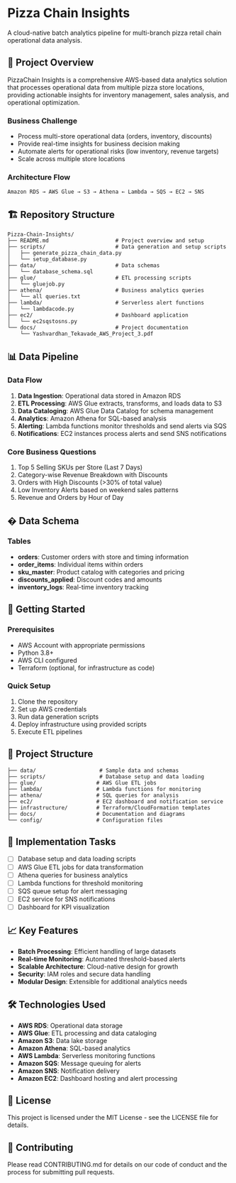 # Pizza Chain Insights

A cloud-native batch analytics pipeline for multi-branch pizza retail chain operational data analysis.

## 🎯 Project Overview

PizzaChain Insights is a comprehensive AWS-based data analytics solution that processes operational data from multiple pizza store locations, providing actionable insights for inventory management, sales analysis, and operational optimization.

### Business Challenge
- Process multi-store operational data (orders, inventory, discounts)
- Provide real-time insights for business decision making
- Automate alerts for operational risks (low inventory, revenue targets)
- Scale across multiple store locations

### Architecture Flow
```
Amazon RDS → AWS Glue → S3 → Athena ← Lambda → SQS → EC2 → SNS
```

## 🏗️ Repository Structure

```
Pizza-Chain-Insights/
├── README.md                     # Project overview and setup
├── scripts/                      # Data generation and setup scripts
│   ├── generate_pizza_chain_data.py
│   └── setup_database.py
├── data/                         # Data schemas
│   └── database_schema.sql
├── glue/                         # ETL processing scripts
│   └── gluejob.py
├── athena/                       # Business analytics queries
│   └── all queries.txt
├── lambda/                       # Serverless alert functions
│   └── lambdacode.py
├── ec2/                          # Dashboard application
│   └── ec2sqstosns.py
└── docs/                         # Project documentation
    └── Yashvardhan_Tekavade_AWS_Project_3.pdf
```

## 📊 Data Pipeline

### Data Flow
1. **Data Ingestion**: Operational data stored in Amazon RDS
2. **ETL Processing**: AWS Glue extracts, transforms, and loads data to S3
3. **Data Cataloging**: AWS Glue Data Catalog for schema management
4. **Analytics**: Amazon Athena for SQL-based analysis
5. **Alerting**: Lambda functions monitor thresholds and send alerts via SQS
6. **Notifications**: EC2 instances process alerts and send SNS notifications

### Core Business Questions
1. Top 5 Selling SKUs per Store (Last 7 Days)
2. Category-wise Revenue Breakdown with Discounts
3. Orders with High Discounts (>30% of total value)
4. Low Inventory Alerts based on weekend sales patterns
5. Revenue and Orders by Hour of Day

## �️ Data Schema

### Tables
- **orders**: Customer orders with store and timing information
- **order_items**: Individual items within orders
- **sku_master**: Product catalog with categories and pricing
- **discounts_applied**: Discount codes and amounts
- **inventory_logs**: Real-time inventory tracking

## 🚀 Getting Started

### Prerequisites
- AWS Account with appropriate permissions
- Python 3.8+
- AWS CLI configured
- Terraform (optional, for infrastructure as code)

### Quick Setup
1. Clone the repository
2. Set up AWS credentials
3. Run data generation scripts
4. Deploy infrastructure using provided scripts
5. Execute ETL pipelines

## 📁 Project Structure
```
├── data/                    # Sample data and schemas
├── scripts/                 # Database setup and data loading
├── glue/                   # AWS Glue ETL jobs
├── lambda/                 # Lambda functions for monitoring
├── athena/                 # SQL queries for analysis
├── ec2/                    # EC2 dashboard and notification service
├── infrastructure/         # Terraform/CloudFormation templates
├── docs/                   # Documentation and diagrams
└── config/                 # Configuration files
```

## 🔧 Implementation Tasks

- [ ] Database setup and data loading scripts
- [ ] AWS Glue ETL jobs for data transformation
- [ ] Athena queries for business analytics
- [ ] Lambda functions for threshold monitoring
- [ ] SQS queue setup for alert messaging
- [ ] EC2 service for SNS notifications
- [ ] Dashboard for KPI visualization

## 📈 Key Features

- **Batch Processing**: Efficient handling of large datasets
- **Real-time Monitoring**: Automated threshold-based alerts
- **Scalable Architecture**: Cloud-native design for growth
- **Security**: IAM roles and secure data handling
- **Modular Design**: Extensible for additional analytics needs

## 🛠️ Technologies Used

- **AWS RDS**: Operational data storage
- **AWS Glue**: ETL processing and data cataloging
- **Amazon S3**: Data lake storage
- **Amazon Athena**: SQL-based analytics
- **AWS Lambda**: Serverless monitoring functions
- **Amazon SQS**: Message queuing for alerts
- **Amazon SNS**: Notification delivery
- **Amazon EC2**: Dashboard hosting and alert processing

## 📝 License

This project is licensed under the MIT License - see the LICENSE file for details.

## 🤝 Contributing

Please read CONTRIBUTING.md for details on our code of conduct and the process for submitting pull requests.